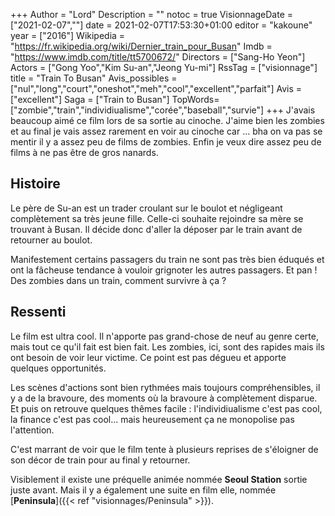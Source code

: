 +++
Author = "Lord"
Description = ""
notoc = true
VisionnageDate = ["2021-02-07",""]
date = 2021-02-07T17:53:30+01:00
editor = "kakoune"
year = ["2016"]
Wikipedia = "https://fr.wikipedia.org/wiki/Dernier_train_pour_Busan"
Imdb = "https://www.imdb.com/title/tt5700672/"
Directors = ["Sang-Ho Yeon"]
Actors = ["Gong Yoo","Kim Su-an","Jeong Yu-mi"]
RssTag = ["visionnage"]
title = "Train To Busan"
Avis_possibles = ["nul","long","court","oneshot","meh","cool","excellent","parfait"]
Avis = ["excellent"] 
Saga = ["Train to Busan"]
TopWords=["zombie","train","individiualisme","corée","baseball","survie"]
+++
J'avais beaucoup aimé ce film lors de sa sortie au cinoche.
J'aime bien les zombies et au final je vais assez rarement en voir au cinoche car … bha on va pas se mentir il y a assez peu de films de zombies.
Enfin je veux dire assez peu de films à ne pas être de gros nanards.

## Histoire
Le père de Su-an est un trader croulant sur le boulot et négligeant complètement sa très jeune fille.
Celle-ci souhaite rejoindre sa mère se trouvant à Busan.
Il décide donc d'aller la déposer par le train avant de retourner au boulot.

Manifestement certains passagers du train ne sont pas très bien éduqués et ont la fâcheuse tendance à vouloir grignoter les autres passagers.
Et pan !
Des zombies dans un train, comment survivre à ça ?

## Ressenti
Le film est ultra cool.
Il n'apporte pas grand-chose de neuf au genre certe, mais tout ce qu'il fait est bien fait.
Les zombies, ici, sont des rapides mais ils ont besoin de voir leur victime.
Ce point est pas dégueu et apporte quelques opportunités.

Les scènes d'actions sont bien rythmées mais toujours compréhensibles, il y a de la bravoure, des moments où la bravoure à complètement disparue.
Et puis on retrouve quelques thêmes facile : l'individiualisme c'est pas cool, la finance c'est pas cool… mais heureusement ça ne monopolise pas l'attention.

C'est marrant de voir que le film tente à plusieurs reprises de s'éloigner de son décor de train pour au final y retourner.

Visiblement il existe une préquelle animée nommée **Seoul Station** sortie juste avant.
Mais il y a également une suite en film elle, nommée [**Peninsula**]({{< ref "visionnages/Peninsula" >}}).

